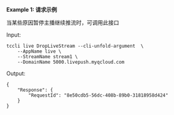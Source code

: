 **Example 1: 请求示例**

当某些原因暂停主播继续推流时，可调用此接口

Input: 

```
tccli live DropLiveStream --cli-unfold-argument  \
    --AppName live \
    --StreamName stream1 \
    --DomainName 5000.livepush.myqcloud.com
```

Output: 
```
{
    "Response": {
        "RequestId": "8e50cdb5-56dc-408b-89b0-31818958d424"
    }
}
```

